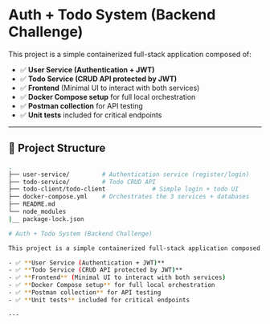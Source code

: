 ﻿# Auth + Todo System (Backend Challenge)

This project is a simple containerized full-stack application composed of:

- ✅ **User Service (Authentication + JWT)**
- ✅ **Todo Service (CRUD API protected by JWT)**
- ✅ **Frontend** (Minimal UI to interact with both services)
- ✅ **Docker Compose setup** for full local orchestration
- ✅ **Postman collection** for API testing
- ✅ **Unit tests** included for critical endpoints

---

## 🧩 Project Structure

```bash
.
├── user-service/         # Authentication service (register/login)
├── todo-service/         # Todo CRUD API
├── todo-client/todo-client             # Simple login + todo UI
├── docker-compose.yml    # Orchestrates the 3 services + databases
├── README.md
└── node_modules
|__ package-lock.json

# Auth + Todo System (Backend Challenge)

This project is a simple containerized full-stack application composed of:

- ✅ **User Service (Authentication + JWT)**
- ✅ **Todo Service (CRUD API protected by JWT)**
- ✅ **Frontend** (Minimal UI to interact with both services)
- ✅ **Docker Compose setup** for full local orchestration
- ✅ **Postman collection** for API testing
- ✅ **Unit tests** included for critical endpoints

---



